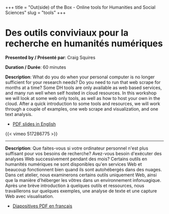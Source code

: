 +++
title = "Out(side) of the Box - Online tools for Humanities and Social Sciences"
slug = "tools"
+++

# Des outils conviviaux pour la recherche en humanités numériques

**Presented by / Présenté par**: Craig Squires

**Duration / Durée**: 60 minutes

**Description**: What do you do when your personal computer is no longer sufficient for your research needs? Do you need
  to run that web scrape for months at a time? Some DH tools are only available as web based services, and many run well
  when self hosted in cloud resources. In this workshop we will look at some web only tools, as well as how to host your
  own in the cloud. After a quick introduction to some tools and resources, we will work through a couple of examples,
  one web scrape and visualization, and one text analysis.

* [PDF slides in English](/session5e.pdf)

{{< vimeo 517286775 >}}
<br>

---

**Description**: Que faites-vous si votre ordinateur personnel n'est plus suffisant pour vos besoins de recherche?
  Avez-vous besoin d'exécuter des analyses Web successivement pendant des mois? Certains outils en humanités numériques
  ne sont disponibles qu'en services Web et beaucoup fonctionnent bien quand ils sont autohébergés dans des nuages. Dans
  cet atelier, nous examinerons certains outils uniquement Web, ainsi que la manière d'héberger les vôtres dans un
  environnement infonuagique. Après une brève introduction à quelques outils et ressources, nous travaillerons sur
  quelques exemples, une analyse de texte et une capture Web avec visualisation.

* [Diapositives PDF en français](/session5f.pdf)

